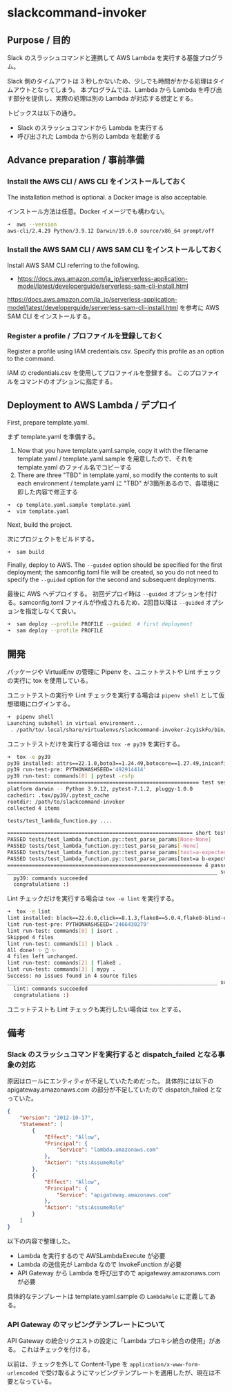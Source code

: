 # slackcommand-invoker

## Purpose / 目的

Slack のスラッシュコマンドと連携して AWS Lambda を実行する基盤プログラム。

Slack 側のタイムアウトは 3 秒しかないため、少しでも時間がかかる処理はタイムアウトとなってしまう。
本プログラムでは、Lambda から Lambda を呼び出す部分を提供し、実際の処理は別の Lambda が対応する想定とする。

トピックスは以下の通り。

- Slack のスラッシュコマンドから Lambda を実行する
- 呼び出された Lambda から別の Lambda を起動する

## Advance preparation / 事前準備

### Install the AWS CLI / AWS CLI をインストールしておく

The installation method is optional. a Docker image is also acceptable.

インストール方法は任意。Docker イメージでも構わない。

```sh
➜  aws --version
aws-cli/2.4.29 Python/3.9.12 Darwin/19.6.0 source/x86_64 prompt/off
```

### Install the AWS SAM CLI / AWS SAM CLI をインストールしておく

Install AWS SAM CLI referring to the following.

- https://docs.aws.amazon.com/ja_jp/serverless-application-model/latest/developerguide/serverless-sam-cli-install.html

https://docs.aws.amazon.com/ja_jp/serverless-application-model/latest/developerguide/serverless-sam-cli-install.html を参考に AWS SAM CLI をインストールする。

### Register a profile / プロファイルを登録しておく

Register a profile using IAM credentials.csv.
Specify this profile as an option to the command.

IAM の credentials.csv を使用してプロファイルを登録する。
このプロファイルをコマンドのオプションに指定する。

## Deployment to AWS Lambda / デプロイ

First, prepare template.yaml.

まず template.yaml を準備する。

1. Now that you have template.yaml.sample, copy it with the filename template.yaml / template.yaml.sample を用意したので、それを template.yaml のファイル名でコピーする
2. There are three "TBD" in template.yaml, so modify the contents to suit each environment / template.yaml に "TBD" が3箇所あるので、各環境に即した内容で修正する

```sh
➜  cp template.yaml.sample template.yaml
➜  vim template.yaml
```

Next, build the project.

次にプロジェクトをビルドする。

```sh
➜  sam build
```

Finally, deploy to AWS.
The `--guided` option should be specified for the first deployment; the samconfig.toml file will be created, so you do not need to specify the `--guided` option for the second and subsequent deployments.

最後に AWS へデプロイする。
初回デプロイ時は `--guided` オプションを付ける。samconfig.toml ファイルが作成されるため、2回目以降は `--guided` オプションを指定しなくて良い。


```sh
➜  sam deploy --profile PROFILE --guided  # first deployment
➜  sam deploy --profile PROFILE
```

## 開発

パッケージや VirtualEnv の管理に Pipenv を、ユニットテストや Lint チェックの実行に tox を使用している。

ユニットテストの実行や Lint チェックを実行する場合は `pipenv shell` として仮想環境にログインする。

```sh
➜  pipenv shell
Launching subshell in virtual environment...
 . /path/to/.local/share/virtualenvs/slackcommand-invoker-2cy1skFo/bin/activate
```

ユニットテストだけを実行する場合は `tox -e py39` を実行する。

```sh
➜  tox -e py39
py39 installed: attrs==22.1.0,boto3==1.24.49,botocore==1.27.49,iniconfig==1.1.1,jmespath==1.0.1,packaging==21.3,pluggy==1.0.0,py==1.11.0,pyparsing==3.0.9,pytest==7.1.2,python-dateutil==2.8.2,s3transfer==0.6.0,six==1.16.0,tomli==2.0.1,urllib3==1.26.11
py39 run-test-pre: PYTHONHASHSEED='492914414'
py39 run-test: commands[0] | pytest -rsfp
============================================================== test session starts ===============================================================
platform darwin -- Python 3.9.12, pytest-7.1.2, pluggy-1.0.0
cachedir: .tox/py39/.pytest_cache
rootdir: /path/to/slackcommand-invoker
collected 4 items

tests/test_lambda_function.py ....                                                                                                         [100%]

============================================================ short test summary info =============================================================
PASSED tests/test_lambda_function.py::test_parse_params[None-None]
PASSED tests/test_lambda_function.py::test_parse_params[-None]
PASSED tests/test_lambda_function.py::test_parse_params[text=a-expected2]
PASSED tests/test_lambda_function.py::test_parse_params[text=a b-expected3]
=============================================================== 4 passed in 0.14s ================================================================
____________________________________________________________________ summary _____________________________________________________________________
  py39: commands succeeded
  congratulations :)
```

Lint チェックだけを実行する場合は `tox -e lint` を実行する。

```sh
➜  tox -e lint
lint installed: black==22.6.0,click==8.1.3,flake8==5.0.4,flake8-blind-except==0.2.1,flake8-docstrings==1.6.0,flake8-import-order==0.18.1,isort==5.10.1,mccabe==0.7.0,mypy==0.971,mypy-extensions==0.4.3,pathspec==0.9.0,platformdirs==2.5.2,pycodestyle==2.9.1,pydocstyle==6.1.1,pyflakes==2.5.0,snowballstemmer==2.2.0,tomli==2.0.1,typing_extensions==4.3.0
lint run-test-pre: PYTHONHASHSEED='2466430279'
lint run-test: commands[0] | isort .
Skipped 4 files
lint run-test: commands[1] | black .
All done! ✨ 🍰 ✨
4 files left unchanged.
lint run-test: commands[2] | flake8 .
lint run-test: commands[3] | mypy .
Success: no issues found in 4 source files
____________________________________________________________________ summary _____________________________________________________________________
  lint: commands succeeded
  congratulations :)
```

ユニットテストも Lint チェックも実行したい場合は `tox` とする。

## 備考

### Slack のスラッシュコマンドを実行すると dispatch_failed となる事象の対応

原因はロールにエンティティが不足していたためだった。
具体的には以下の apigateway.amazonaws.com の部分が不足していたので dispatch_failed となっていた。

```json
{
    "Version": "2012-10-17",
    "Statement": [
        {
            "Effect": "Allow",
            "Principal": {
                "Service": "lambda.amazonaws.com"
            },
            "Action": "sts:AssumeRole"
        },
        {
            "Effect": "Allow",
            "Principal": {
                "Service": "apigateway.amazonaws.com"
            },
            "Action": "sts:AssumeRole"
        }
    ]
}
```

以下の内容で整理した。

- Lambda を実行するので AWSLambdaExecute が必要
- Lambda の送信先が Lambda なので InvokeFunction が必要
- API Gateway から Lambda を呼び出すので apigateway.amazonaws.com が必要

具体的なテンプレートは template.yaml.sample の `LambdaRole` に定義してある。

### API Gateway のマッピングテンプレートについて

API Gateway の統合リクエストの設定に「Lambda プロキシ統合の使用」がある。
これはチェックを付ける。

以前は、チェックを外して Content-Type を `application/x-www-form-urlencoded` で受け取るようにマッピングテンプレートを適用したが、現在は不要となっている。
